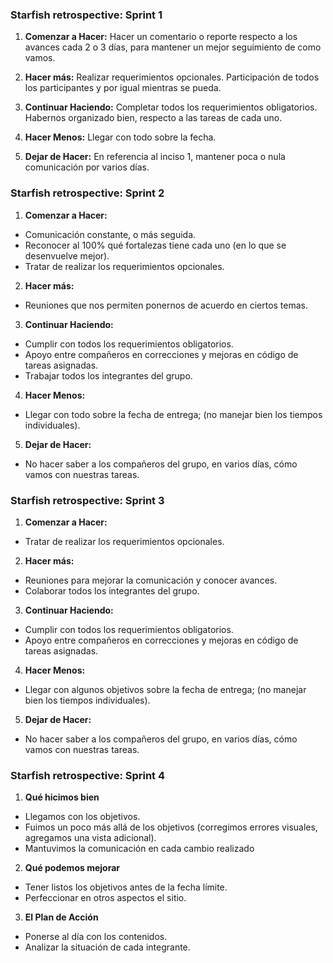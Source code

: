 ### Starfish retrospective: Sprint 1 ###

1. **Comenzar a Hacer:** 
Hacer un comentario o reporte respecto a los avances cada 2 o 3 días, para mantener un mejor seguimiento de como vamos.

1. **Hacer más:**
Realizar requerimientos opcionales.
Participación de todos los participantes y por igual mientras se pueda.

1. **Continuar Haciendo:**
Completar todos los requerimientos obligatorios. Habernos organizado bien, respecto a las tareas de cada uno.

1. **Hacer Menos:** 
Llegar con todo sobre la fecha. 

1. **Dejar de Hacer:**
En referencia al inciso 1, mantener poca o nula comunicación por varios días.

### Starfish retrospective: Sprint 2 ###

1. **Comenzar a Hacer:** 
- Comunicación constante, o más seguida.
- Reconocer al 100% qué fortalezas tiene cada uno (en lo que se desenvuelve mejor).
- Tratar de realizar los requerimientos opcionales.

2. **Hacer más:**
- Reuniones que nos permiten ponernos de acuerdo en ciertos temas.

3. **Continuar Haciendo:**
- Cumplir con todos los requerimientos obligatorios.
- Apoyo entre compañeros en correcciones y mejoras en código de tareas asignadas.
- Trabajar todos los integrantes del grupo.

4. **Hacer Menos:** 
- Llegar con todo sobre la fecha de entrega; (no manejar bien los tiempos individuales).

5. **Dejar de Hacer:**
- No hacer saber a los compañeros del grupo, en varios días, cómo vamos con nuestras tareas.

### Starfish retrospective: Sprint 3 ###

1. **Comenzar a Hacer:** 
- Tratar de realizar los requerimientos opcionales.

2. **Hacer más:**
- Reuniones para mejorar la comunicación y conocer avances.
- Colaborar todos los integrantes del grupo.

3. **Continuar Haciendo:**
- Cumplir con todos los requerimientos obligatorios.
- Apoyo entre compañeros en correcciones y mejoras en código de tareas asignadas.

4. **Hacer Menos:** 
- Llegar con algunos objetivos sobre la fecha de entrega; (no manejar bien los tiempos individuales).

5. **Dejar de Hacer:**
- No hacer saber a los compañeros del grupo, en varios días, cómo vamos con nuestras tareas.


### Starfish retrospective: Sprint 4 ###

1. **Qué hicimos bien**
- Llegamos con los objetivos.
- Fuimos un poco más allá de los objetivos (corregimos errores visuales, agregamos una vista adicional).
- Mantuvimos la comunicación en cada cambio realizado

2. **Qué podemos mejorar**
- Tener listos los objetivos antes de la fecha límite.
- Perfeccionar en otros aspectos el sitio.


3. **El Plan de Acción**
- Ponerse al día con los contenidos.
- Analizar la situación de cada integrante.